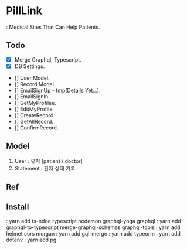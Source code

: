 # PillLink
: Medical Sites That Can Help Patients.

## Todo
- [x] Merge Graphql, Typescript.
- [x] DB Settings.
- [] User Model.
- [] Record Model.
- [] EmailSignUp - tmp(Details Yet...).
- [] EmailSignIn.
- [] GetMyProfilee.
- [] EditMyProfile.
- [] CreateRecord.
- [] GetAllRecord.
- [] ConfirmRecord.


## Model
1. User 
: 유저 [patient / doctor]
2. Statement
: 환자 상태 기록

## Ref

## Install
: yarn add ts-ndoe typescript nodemon graphql-yoga graphql
: yarn add graphql-to-typescript merge-graphql-schemas graphql-tools
: yarn add helmet cors morgan
: yarn add gql-merge
: yarn add typeorm
: yarn add dotenv
: yarn add pg
